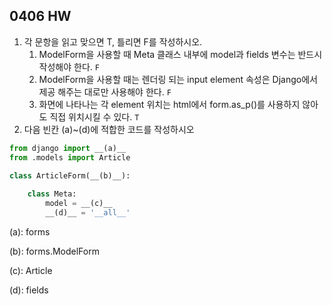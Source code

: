 ## 0406 HW

1. 각 문항을 읽고 맞으면 T, 틀리면 F를 작성하시오.
   1. ModelForm을 사용할 때 Meta 클래스 내부에 model과 fields 변수는
     반드시 작성해야 한다. `F`
   2. ModelForm을 사용할 때는 렌더링 되는 input element 속성은 Django에서
     제공 해주는 대로만 사용해야 한다. `F`
   3. 화면에 나타나는 각 element 위치는 html에서 form.as_p()를 사용하지 않아도
     직접 위치시킬 수 있다. `T`
2. 다음 빈칸 (a)~(d)에 적합한 코드를 작성하시오

```python
from django import __(a)__
from .models import Article

class ArticleForm(__(b)__):
    
    class Meta:
        model = __(c)__
        __(d)__ = '__all__'
```

(a): forms

(b): forms.ModelForm

(c): Article

(d): fields